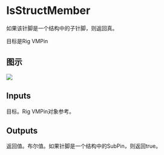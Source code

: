 # IsStructMember

如果该针脚是一个结构中的子针脚，则返回真。

目标是Rig VMPin

## 图示

![]($-20221218-20462956.png)

## Inputs

目标。Rig VMPin对象参考。  

## Outputs

返回值。布尔值。如果针脚是一个结构中的SubPin，则返回true。
